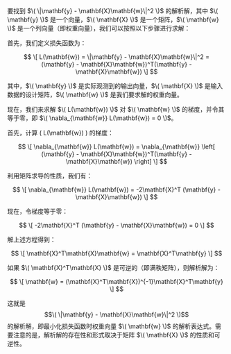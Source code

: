  要找到 $\( \|\mathbf{y} - \mathbf{X}\mathbf{w}\|^2 \)$ 的解析解，其中 $\( \mathbf{y} \)$ 是一个向量，$\( \mathbf{X} \)$ 是一个矩阵，$\( \mathbf{w} \)$ 是一个列向量（即权重向量），我们可以按照以下步骤进行求解：

首先，我们定义损失函数为：

$$
\[
L(\mathbf{w}) = \|\mathbf{y} - \mathbf{X}\mathbf{w}\|^2 = (\mathbf{y} - \mathbf{X}\mathbf{w})^T(\mathbf{y} - \mathbf{X}\mathbf{w})
\]
$$

其中，$\( \mathbf{y} \)$ 是实际观测到的输出向量，$\( \mathbf{X} \)$ 是输入数据的设计矩阵，$\( \mathbf{w} \)$ 是我们要求解的权重向量。

现在，我们来求解 $\( L(\mathbf{w}) \)$ 对 $\( \mathbf{w} \)$ 的梯度，并令其等于零，即 $\( \nabla_{\mathbf{w}} L(\mathbf{w}) = 0 \)$。

首先，计算 \( L(\mathbf{w}) \) 的梯度：

$$
\[
\nabla_{\mathbf{w}} L(\mathbf{w}) = \nabla_{\mathbf{w}} \left[ (\mathbf{y} - \mathbf{X}\mathbf{w})^T(\mathbf{y} - \mathbf{X}\mathbf{w}) \right]
\]
$$

利用矩阵求导的性质，我们有：

$$
\[
\nabla_{\mathbf{w}} L(\mathbf{w}) = -2\mathbf{X}^T (\mathbf{y} - \mathbf{X}\mathbf{w})
\]
$$

现在，令梯度等于零：

$$
\[
-2\mathbf{X}^T (\mathbf{y} - \mathbf{X}\mathbf{w}) = 0
\]
$$

解上述方程得到：

$$
\[
\mathbf{X}^T\mathbf{X}\mathbf{w} = \mathbf{X}^T\mathbf{y}
\]
$$

如果 $\( \mathbf{X}^T\mathbf{X} \)$ 是可逆的（即满秩矩阵），则解析解为：

$$
\[
\mathbf{w} = (\mathbf{X}^T\mathbf{X})^{-1}\mathbf{X}^T\mathbf{y}
\]
$$

这就是 $$\( \|\mathbf{y} - \mathbf{X}\mathbf{w}\|^2 \)$$ 的解析解，即最小化损失函数时权重向量 $\( \mathbf{w} \)$ 的解析表达式。需要注意的是，解析解的存在性和形式取决于矩阵 $\( \mathbf{X} \)$ 的性质和可逆性。
